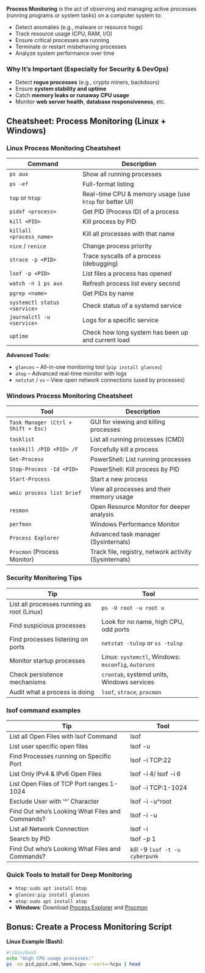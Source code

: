 **Process Monitoring** is the act of observing and managing active processes (running programs or system tasks) on a computer system to:

* Detect anomalies (e.g., malware or resource hogs)
* Track resource usage (CPU, RAM, I/O)
* Ensure critical processes are running
* Terminate or restart misbehaving processes
* Analyze system performance over time


###  Why It’s Important (Especially for Security & DevOps)

* Detect **rogue processes** (e.g., crypto miners, backdoors)
* Ensure **system stability and uptime**
* Catch **memory leaks or runaway CPU usage**
* Monitor **web server health**, **database responsiveness**, etc.


##  Cheatsheet: Process Monitoring (Linux + Windows)



###  Linux Process Monitoring Cheatsheet

| Command                      | Description                                             |
| ---------------------------- | ------------------------------------------------------- |
| `ps aux`                     | Show all running processes                              |
| `ps -ef`                     | Full-format listing                                     |
| `top` or `htop`              | Real-time CPU & memory usage (use `htop` for better UI) |
| `pidof <process>`            | Get PID (Process ID) of a process                       |
| `kill <PID>`                 | Kill process by PID                                     |
| `killall <process_name>`     | Kill all processes with that name                       |
| `nice` / `renice`            | Change process priority                                 |
| `strace -p <PID>`            | Trace syscalls of a process (debugging)                 |
| `lsof -p <PID>`              | List files a process has opened                         |
| `watch -n 1 ps aux`          | Refresh process list every second                       |
| `pgrep <name>`               | Get PIDs by name                                        |
| `systemctl status <service>` | Check status of a systemd service                       |
| `journalctl -u <service>`    | Logs for a specific service                             |
| `uptime`                     | Check how long system has been up and current load      |

**Advanced Tools:**

* `glances` – All-in-one monitoring tool (`pip install glances`)
* `atop` – Advanced real-time monitor with logs
* `netstat` / `ss` – View open network connections (used by processes)



###  Windows Process Monitoring Cheatsheet

| Tool                                | Description                                           |
| ----------------------------------- | ----------------------------------------------------- |
| `Task Manager (Ctrl + Shift + Esc)` | GUI for viewing and killing processes                 |
| `tasklist`                          | List all running processes (CMD)                      |
| `taskkill /PID <PID> /F`            | Forcefully kill a process                             |
| `Get-Process`                       | PowerShell: List running processes                    |
| `Stop-Process -Id <PID>`            | PowerShell: Kill process by PID                       |
| `Start-Process`                     | Start a new process                                   |
| `wmic process list brief`           | View all processes and their memory usage             |
| `resmon`                            | Open Resource Monitor for deeper analysis             |
| `perfmon`                           | Windows Performance Monitor                           |
| `Process Explorer`                  | Advanced task manager (Sysinternals)                  |
| `Procmon` (Process Monitor)         | Track file, registry, network activity (Sysinternals) |



###  Security Monitoring Tips

| Tip                                        | Tool                                                |
| ------------------------------------------ | --------------------------------------------------- |
| List all processes running as root (Linux) | `ps -U root -u root u`                              |
| Find suspicious processes                  | Look for no name, high CPU, odd ports               |
| Find processes listening on ports          | `netstat -tulnp` or `ss -tulnp`                     |
| Monitor startup processes                  | Linux: `systemctl`, Windows: `msconfig`, `Autoruns` |
| Check persistence mechanisms               | `crontab`, systemd units, Windows services          |
| Audit what a process is doing              | `lsof`, `strace`, `procmon`                         |

### lsof command examples
| Tip                                        | Tool                                                |
| ------------------------------------------ | --------------------------------------------------- |
| List all Open Files with lsof Command      | lsof                                                |
| List user specific open files              | lsof -u <username>                                  |
| Find Processes running on Specific Port    | lsof -i TCP:22                                      |
| List Only IPv4 & IPv6 Open Files           | lsof -i 4/ lsof -i 6                                |
| List Open Files of TCP Port ranges 1-1024  | lsof -i TCP:1-1024                                  |
| Exclude User with ‘^’ Character            | lsof -i -u^root                                     |
| Find Out who’s Looking What Files and Commands?  | lsof -i -u <username>                         |
| List all Network Connection                | lsof -i                                             |
| Search by PID                              | lsof -p 1                                           |
| Find Out who’s Looking What Files and Commands? | kill -9 `lsof -t -u cyberpunk`                 |



###  Quick Tools to Install for Deep Monitoring

* `htop`: `sudo apt install htop`
* `glances`: `pip install glances`
* `atop`: `sudo apt install atop`
* **Windows**: Download [Process Explorer](https://docs.microsoft.com/en-us/sysinternals/downloads/process-explorer) and [Procmon](https://docs.microsoft.com/en-us/sysinternals/downloads/procmon)



##  Bonus: Create a Process Monitoring Script

**Linux Example (Bash)**:

```bash
#!/bin/bash
echo "High CPU usage processes:"
ps -eo pid,ppid,cmd,%mem,%cpu --sort=-%cpu | head
```

